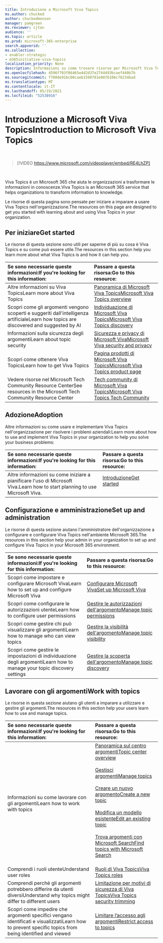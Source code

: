 ```yaml
---
title: Introduzione a Microsoft Viva Topics
ms.author: chucked
author: chuckedmonson
manager: pamgreen
ms.reviewer: cjtan
audience: ''
ms.topic: article
ms.prod: microsoft-365-enterprise
search.appverid: ''
ms.collection:
- enabler-strategic
- m365initiative-viva-topics
localization_priority: None
description: Informazioni su come trovare risorse per Microsoft Viva Topics.
ms.openlocfilehash: 4596f703f86465e4d2d37e2744493bcaef440b7b
ms.sourcegitcommit: f780de91bc00caeb1598781e0076106c76234bad
ms.translationtype: MT
ms.contentlocale: it-IT
ms.lasthandoff: 05/19/2021
ms.locfileid: "52538916"
---
```

# <a name="introduction-to-microsoft-viva-topics"></a><span data-ttu-id="1e2e8-103">Introduzione a Microsoft Viva Topics</span><span class="sxs-lookup"><span data-stu-id="1e2e8-103">Introduction to Microsoft Viva Topics</span></span>

</br>

> [!VIDEO https://www.microsoft.com/videoplayer/embed/RE4LhZP]  

</br>


<span data-ttu-id="1e2e8-104">Viva Topics è un Microsoft 365 che aiuta le organizzazioni a trasformare le informazioni in conoscenze.</span><span class="sxs-lookup"><span data-stu-id="1e2e8-104">Viva Topics is an Microsoft 365 service that helps organizations to transform information to knowledge.</span></span>

<span data-ttu-id="1e2e8-105">Le risorse di questa pagina sono pensate per iniziare a imparare a usare Viva Topics nell'organizzazione.</span><span class="sxs-lookup"><span data-stu-id="1e2e8-105">The resources on this page are designed to get you started with learning about and using Viva Topics in your organization.</span></span>

## <a name="get-started"></a><span data-ttu-id="1e2e8-106">Per iniziare</span><span class="sxs-lookup"><span data-stu-id="1e2e8-106">Get started</span></span>

<span data-ttu-id="1e2e8-107">Le risorse di questa sezione sono utili per saperne di più su cosa è Viva Topics e su come può essere utile.</span><span class="sxs-lookup"><span data-stu-id="1e2e8-107">The resources in this section help you learn more about what Viva Topics is and how it can help you.</span></span>

| <span data-ttu-id="1e2e8-108">Se sono necessarie queste informazioni:</span><span class="sxs-lookup"><span data-stu-id="1e2e8-108">If you're looking for this information:</span></span> | <span data-ttu-id="1e2e8-109">Passare a questa risorsa:</span><span class="sxs-lookup"><span data-stu-id="1e2e8-109">Go to this resource:</span></span> |
|:-----|:-----|
|<span data-ttu-id="1e2e8-110">Altre informazioni su Viva Topics</span><span class="sxs-lookup"><span data-stu-id="1e2e8-110">Learn more about Viva Topics</span></span>|[<span data-ttu-id="1e2e8-111">Panoramica di Microsoft Viva Topics</span><span class="sxs-lookup"><span data-stu-id="1e2e8-111">Microsoft Viva Topics overview</span></span>](topic-experiences-overview.md)|
|<span data-ttu-id="1e2e8-112">Scopri come gli argomenti vengono scoperti e suggeriti dall'intelligenza artificiale</span><span class="sxs-lookup"><span data-stu-id="1e2e8-112">Learn how topics are discovered and suggested by AI</span></span>|[<span data-ttu-id="1e2e8-113">Individuazione di Microsoft Viva Topics</span><span class="sxs-lookup"><span data-stu-id="1e2e8-113">Microsoft Viva Topics discovery</span></span>](topic-experiences-discovery.md)|
|<span data-ttu-id="1e2e8-114">Informazioni sulla sicurezza degli argomenti</span><span class="sxs-lookup"><span data-stu-id="1e2e8-114">Learn about topic security</span></span>|[<span data-ttu-id="1e2e8-115">Sicurezza e privacy di Microsoft Viva</span><span class="sxs-lookup"><span data-stu-id="1e2e8-115">Microsoft Viva security and privacy</span></span>](topic-experiences-security-privacy.md)|
|<span data-ttu-id="1e2e8-116">Scopri come ottenere Viva Topics</span><span class="sxs-lookup"><span data-stu-id="1e2e8-116">Learn how to get Viva Topics</span></span>|[<span data-ttu-id="1e2e8-117">Pagina prodotti di Microsoft Viva Topics</span><span class="sxs-lookup"><span data-stu-id="1e2e8-117">Microsoft Viva Topics product page</span></span>](https://www.microsoft.com/microsoft-viva/topics?activetab=pivot%3aoverviewtab)|
|<span data-ttu-id="1e2e8-118">Vedere risorse nel Microsoft Tech Community Resource Center</span><span class="sxs-lookup"><span data-stu-id="1e2e8-118">See resources in the Microsoft Tech Community Resource Center</span></span>|[<span data-ttu-id="1e2e8-119">Tech community di Microsoft Viva Topics</span><span class="sxs-lookup"><span data-stu-id="1e2e8-119">Microsoft Viva Topics Tech Community</span></span>](https://resources.techcommunity.microsoft.com/viva-topics/)|



## <a name="adoption"></a><span data-ttu-id="1e2e8-120">Adozione</span><span class="sxs-lookup"><span data-stu-id="1e2e8-120">Adoption</span></span>

<span data-ttu-id="1e2e8-121">Altre informazioni su come usare e implementare Viva Topics nell'organizzazione per risolvere i problemi aziendali:</span><span class="sxs-lookup"><span data-stu-id="1e2e8-121">Learn more about how to use and implement Viva Topics in your organization to help you solve your business problems:</span></span> 

| <span data-ttu-id="1e2e8-122">Se sono necessarie queste informazioni:</span><span class="sxs-lookup"><span data-stu-id="1e2e8-122">If you're looking for this information:</span></span> | <span data-ttu-id="1e2e8-123">Passare a questa risorsa:</span><span class="sxs-lookup"><span data-stu-id="1e2e8-123">Go to this resource:</span></span> |
|:-----|:-----|
|<span data-ttu-id="1e2e8-124">Altre informazioni su come iniziare a pianificare l'uso di Microsoft Viva.</span><span class="sxs-lookup"><span data-stu-id="1e2e8-124">Learn how to start planning to use Microsoft Viva.</span></span> |[<span data-ttu-id="1e2e8-125">Introduzione</span><span class="sxs-lookup"><span data-stu-id="1e2e8-125">Get started</span></span>](topics-adoption-getstarted.md)<br><br>|  

## <a name="set-up-and-administration"></a><span data-ttu-id="1e2e8-126">Configurazione e amministrazione</span><span class="sxs-lookup"><span data-stu-id="1e2e8-126">Set up and administration</span></span>

<span data-ttu-id="1e2e8-127">Le risorse di questa sezione aiutano l'amministratore dell'organizzazione a configurare e configurare Viva Topics nell'ambiente Microsoft 365.</span><span class="sxs-lookup"><span data-stu-id="1e2e8-127">The resources in this section help your admin in your organization to set up and configure Viva Topics in your Microsoft 365 environment.</span></span>

| <span data-ttu-id="1e2e8-128">Se sono necessarie queste informazioni:</span><span class="sxs-lookup"><span data-stu-id="1e2e8-128">If you're looking for this information:</span></span> | <span data-ttu-id="1e2e8-129">Passare a questa risorsa:</span><span class="sxs-lookup"><span data-stu-id="1e2e8-129">Go to this resource:</span></span> |
|:-----|:-----|
|<span data-ttu-id="1e2e8-130">Scopri come impostare e configurare Microsoft Viva</span><span class="sxs-lookup"><span data-stu-id="1e2e8-130">Learn how to set up and configure Microsoft Viva</span></span>|[<span data-ttu-id="1e2e8-131">Configurare Microsoft Viva</span><span class="sxs-lookup"><span data-stu-id="1e2e8-131">Set up Microsoft Viva</span></span>](set-up-topic-experiences.md)|
|<span data-ttu-id="1e2e8-132">Scopri come configurare le autorizzazioni utente</span><span class="sxs-lookup"><span data-stu-id="1e2e8-132">Learn how to configure user permissions</span></span>|[<span data-ttu-id="1e2e8-133">Gestire le autorizzazioni dell'argomento</span><span class="sxs-lookup"><span data-stu-id="1e2e8-133">Manage topic permissions</span></span>](topic-experiences-user-permissions.md)|
|<span data-ttu-id="1e2e8-134">Scopri come gestire chi può visualizzare gli argomenti</span><span class="sxs-lookup"><span data-stu-id="1e2e8-134">Learn how to manage who can view topics</span></span>|[<span data-ttu-id="1e2e8-135">Gestire la visibilità dell'argomento</span><span class="sxs-lookup"><span data-stu-id="1e2e8-135">Manage topic visibility</span></span>](topic-experiences-knowledge-rules.md)|
|<span data-ttu-id="1e2e8-136">Scopri come gestire le impostazioni di individuazione degli argomenti</span><span class="sxs-lookup"><span data-stu-id="1e2e8-136">Learn how to manage your topic discovery settings</span></span>|[<span data-ttu-id="1e2e8-137">Gestire la scoperta dell'argomento</span><span class="sxs-lookup"><span data-stu-id="1e2e8-137">Manage topic discovery</span></span>](topic-experiences-discovery.md)|

## <a name="work-with-topics"></a><span data-ttu-id="1e2e8-138">Lavorare con gli argomenti</span><span class="sxs-lookup"><span data-stu-id="1e2e8-138">Work with topics</span></span>

<span data-ttu-id="1e2e8-139">Le risorse in questa sezione aiutano gli utenti a imparare a utilizzare e gestire gli argomenti.</span><span class="sxs-lookup"><span data-stu-id="1e2e8-139">The resources in this section help your users learn how to use and manage topics.</span></span>

| <span data-ttu-id="1e2e8-140">Se sono necessarie queste informazioni:</span><span class="sxs-lookup"><span data-stu-id="1e2e8-140">If you're looking for this information:</span></span> | <span data-ttu-id="1e2e8-141">Passare a questa risorsa:</span><span class="sxs-lookup"><span data-stu-id="1e2e8-141">Go to this resource:</span></span> |
|:-----|:-----|
|<span data-ttu-id="1e2e8-142">Informazioni su come lavorare con gli argomenti</span><span class="sxs-lookup"><span data-stu-id="1e2e8-142">Learn how to work with topics</span></span>|[<span data-ttu-id="1e2e8-143">Panoramica sul centro argomenti</span><span class="sxs-lookup"><span data-stu-id="1e2e8-143">Topic center overview</span></span>](topic-center-overview.md)<br><br>[<span data-ttu-id="1e2e8-144">Gestisci argomenti</span><span class="sxs-lookup"><span data-stu-id="1e2e8-144">Manage topics</span></span>](manage-topics.md)<br><br>[<span data-ttu-id="1e2e8-145">Creare un nuovo argomento</span><span class="sxs-lookup"><span data-stu-id="1e2e8-145">Create a new topic</span></span>](create-a-topic.md)<br><br>[<span data-ttu-id="1e2e8-146">Modifica un modello esistente</span><span class="sxs-lookup"><span data-stu-id="1e2e8-146">Edit an existing topic</span></span>](edit-a-topic.md)<br><br>[<span data-ttu-id="1e2e8-147">Trova argomenti con Microsoft Search</span><span class="sxs-lookup"><span data-stu-id="1e2e8-147">Find topics with Microsoft Search</span></span>](search.md)<br><br>|
|<span data-ttu-id="1e2e8-148">Comprendi i ruoli utente</span><span class="sxs-lookup"><span data-stu-id="1e2e8-148">Understand user roles</span></span>|[<span data-ttu-id="1e2e8-149">Ruoli di Viva Topics</span><span class="sxs-lookup"><span data-stu-id="1e2e8-149">Viva Topics roles</span></span>](topic-experiences-roles.md)|
|<span data-ttu-id="1e2e8-150">Comprendi perché gli argomenti potrebbero differire da utenti diversi</span><span class="sxs-lookup"><span data-stu-id="1e2e8-150">Understand why topics might differ to different users</span></span>|[<span data-ttu-id="1e2e8-151">Limitazione per motivi di sicurezza di Viva Topics</span><span class="sxs-lookup"><span data-stu-id="1e2e8-151">Viva Topics security trimming</span></span>](topic-experiences-security-trimming.md)|
|<span data-ttu-id="1e2e8-152">Scopri come impedire che argomenti specifici vengano identificati e visualizzati</span><span class="sxs-lookup"><span data-stu-id="1e2e8-152">Learn how to prevent specific topics from being identified and viewed</span></span>|[<span data-ttu-id="1e2e8-153">Limitare l’accesso agli argomenti</span><span class="sxs-lookup"><span data-stu-id="1e2e8-153">Restrict access to topics</span></span>](restrict-access-to-topics.md)|




